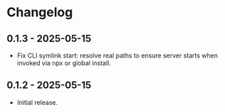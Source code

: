 # Changelog

## 0.1.3 - 2025-05-15
- Fix CLI symlink start: resolve real paths to ensure server starts when invoked via npx or global install.

## 0.1.2 - 2025-05-15
- Initial release. 